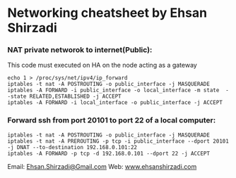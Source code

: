 # Networking cheatsheet by Ehsan Shirzadi

### NAT private networok to internet(Public):
This code must executed on HA on the node acting as a gateway
```
echo 1 > /proc/sys/net/ipv4/ip_forward
iptables -t nat -A POSTROUTING -o public_interface -j MASQUERADE
iptables -A FORWARD -i public_interface -o local_interface -m state  --state RELATED,ESTABLISHED -j ACCEPT
iptables -A FORWARD -i local_interface -o public_interface -j ACCEPT
```
### Forward ssh from port 20101 to port 22 of a local computer:
```
iptables -t nat -A POSTROUTING -o public_interface -j MASQUERADE
iptables -t nat -A PREROUTING -p tcp -i public_interface --dport 20101 -j DNAT --to-destination 192.168.0.101:22
iptables -A FORWARD -p tcp -d 192.168.0.101 --dport 22 -j ACCEPT
```

Email: Ehsan.Shirzadi@Gmail.com
Web: www.ehsanshirzadi.com

